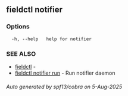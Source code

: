 ## fieldctl notifier



### Options

```
  -h, --help   help for notifier
```

### SEE ALSO

* [fieldctl](fieldctl.md)	 - 
* [fieldctl notifier run](fieldctl_notifier_run.md)	 - Run notifier daemon

###### Auto generated by spf13/cobra on 5-Aug-2025
